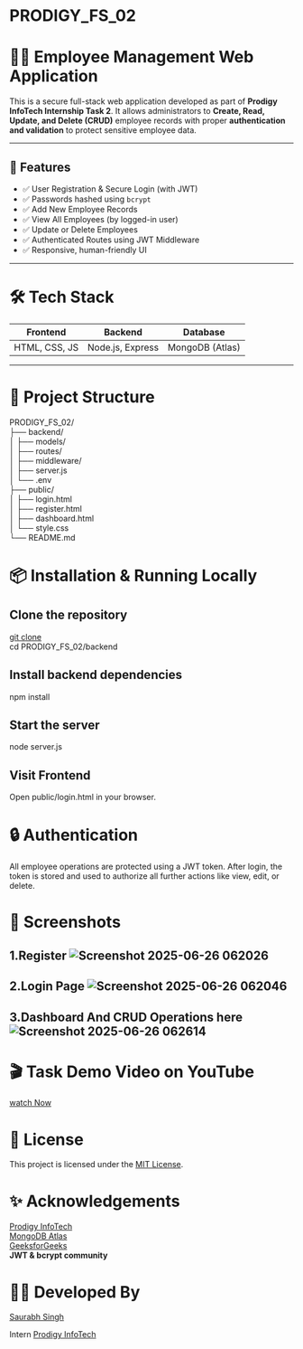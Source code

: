 # PRODIGY_FS_02
# 🧑‍💼 Employee Management Web Application

This is a secure full-stack web application developed as part of **Prodigy InfoTech Internship Task 2**. It allows administrators to **Create, Read, Update, and Delete (CRUD)** employee records with proper **authentication and validation** to protect sensitive employee data.

---

## 🚀 Features

- ✅ User Registration & Secure Login (with JWT)
- ✅ Passwords hashed using `bcrypt`
- ✅ Add New Employee Records
- ✅ View All Employees (by logged-in user)
- ✅ Update or Delete Employees
- ✅ Authenticated Routes using JWT Middleware
- ✅ Responsive, human-friendly UI 

---

# 🛠️ Tech Stack

| Frontend | Backend | Database |
|----------|---------|----------|
| HTML, CSS, JS | Node.js, Express | MongoDB (Atlas) |

---

# 📁 Project Structure

PRODIGY_FS_02/  
├── backend/  
│ ├── models/  
│ ├── routes/  
│ ├── middleware/  
│ ├── server.js  
│ └── .env  
├── public/   
│ ├── login.html   
│ ├── register.html   
│ ├── dashboard.html   
│ └── style.css  
└── README.md 

# **📦 Installation & Running Locally**

## **Clone the repository**   
[git clone](https://github.com/Saurabh9122-tech/PRODIGY_FS_02.git)     
cd PRODIGY_FS_02/backend  
## **Install backend dependencies**
npm install  
## **Start the server**  
node server.js   
## **Visit Frontend**
Open public/login.html in your browser.   

# **🔒 Authentication**
All employee operations are protected using a JWT token. After login, the token is stored and used to authorize all further actions like view, edit, or delete.  

# **📸 Screenshots**
## **1.Register**  ![Screenshot 2025-06-26 062026](https://github.com/user-attachments/assets/c5ab2265-f19f-417c-8376-e0a9ea1d7d91)  
## **2.Login Page**  ![Screenshot 2025-06-26 062046](https://github.com/user-attachments/assets/d03f86f8-343f-49f3-8d22-7304b4bdd354)  
 ## **3.Dashboard And CRUD Operations here**  ![Screenshot 2025-06-26 062614](https://github.com/user-attachments/assets/39675840-8a53-4ca0-898a-3a22eba2efc3)  
 
# **🎬 Task Demo Video on YouTube**  
[watch Now](https://youtu.be/gwjLwS487O0)  

# **📃 License**
This project is licensed under the [MIT License](https://github.com/Saurabh9122-tech/PRODIGY_FS_02?tab=MIT-1-ov-file).  

# **✨ Acknowledgements**
[Prodigy InfoTech](https://prodigyinfotech.dev/)   
[MongoDB Atlas](https://www.mongodb.com/lp/cloud/atlas/try4-reg?utm_source=google&utm_campaign=search_gs_pl_evergreen_atlas_core-high-int_prosp-brand_gic-null_apac-in_ps-all_desktop_eng_lead&utm_term=mongodb%20atlas&utm_medium=cpc_paid_search&utm_ad=e&utm_ad_campaign_id=19617021259&adgroup=173739098353&cq_cmp=19617021259&gad_source=1&gad_campaignid=19617021259&gbraid=0AAAAADQ1402A8m4PZrg2zwZdgMl1WfoYq&gclid=CjwKCAjwvO7CBhAqEiwA9q2YJW1uvug-6ZVH_gWc7-dyWD6XOLgOrIzhRCwfILZHTziQYQU8UrkxvxoCxWIQAvD_BwE)  
[GeeksforGeeks](https://www.geeksforgeeks.org/?utm_source=Google&utm_medium=Organic&utm_campaign=gmb_listing&utm_id=geeksforgeekspune)   
**JWT & bcrypt community**  

# **👨‍💻 Developed By**
[Saurabh Singh](www.linkedin.com/in/saurabh-kumar-9999s)  
  
Intern [Prodigy InfoTech](https://www.linkedin.com/company/prodigy-infotech/posts/?feedView=all)   
